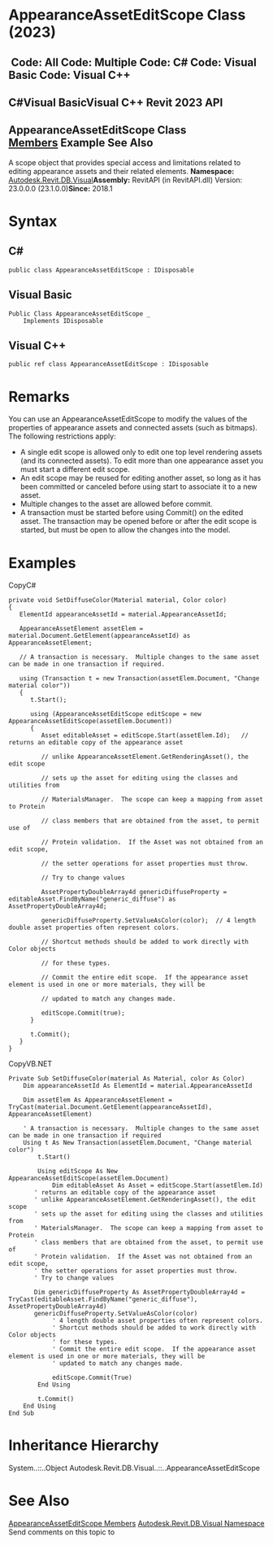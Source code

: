 # AppearanceAssetEditScope Class (2023)

﻿
 Code: All Code: Multiple Code: C# Code: Visual Basic Code: Visual C++   
---  
C#Visual BasicVisual C++
Revit 2023 API  
---  
AppearanceAssetEditScope Class  
[Members](e890c820-91e5-bd5e-bbf3-dae89fe0dae6.md "AppearanceAssetEditScope Members") Example See Also  
---  
A scope object that provides special access and limitations related to editing appearance assets and their related elements. 
**Namespace:** [Autodesk.Revit.DB.Visual](f5a10581-6ac2-be19-0e32-f87d05bc8b83.md "Autodesk.Revit.DB.Visual Namespace")**Assembly:** RevitAPI (in RevitAPI.dll) Version: 23.0.0.0 (23.1.0.0)**Since:** 2018.1 
# Syntax
C#  
---  
```text
public class AppearanceAssetEditScope : IDisposable
```
  
Visual Basic  
---  
```text
Public Class AppearanceAssetEditScope _
	Implements IDisposable
```
  
Visual C++  
---  
```text
public ref class AppearanceAssetEditScope : IDisposable
```
  
# Remarks
You can use an AppearanceAssetEditScope to modify the values of the properties of appearance assets and connected assets (such as bitmaps). The following restrictions apply: 
  * A single edit scope is allowed only to edit one top level rendering assets (and its connected assets). To edit more than one appearance asset you must start a different edit scope.
  * An edit scope may be reused for editing another asset, so long as it has been committed or canceled before using start to associate it to a new asset.
  * Multiple changes to the asset are allowed before commit.
  * A transaction must be started before using Commit() on the edited asset. The transaction may be opened before or after the edit scope is started, but must be open to allow the changes into the model.

# Examples
CopyC#
```text
private void SetDiffuseColor(Material material, Color color)
{
   ElementId appearanceAssetId = material.AppearanceAssetId;

   AppearanceAssetElement assetElem = material.Document.GetElement(appearanceAssetId) as AppearanceAssetElement;

   // A transaction is necessary.  Multiple changes to the same asset can be made in one transaction if required.

   using (Transaction t = new Transaction(assetElem.Document, "Change material color"))
   {
      t.Start();

      using (AppearanceAssetEditScope editScope = new AppearanceAssetEditScope(assetElem.Document))
      {
         Asset editableAsset = editScope.Start(assetElem.Id);   // returns an editable copy of the appearance asset

         // unlike AppearanceAssetElement.GetRenderingAsset(), the edit scope

         // sets up the asset for editing using the classes and utilities from

         // MaterialsManager.  The scope can keep a mapping from asset to Protein

         // class members that are obtained from the asset, to permit use of

         // Protein validation.  If the Asset was not obtained from an edit scope,

         // the setter operations for asset properties must throw.

         // Try to change values

         AssetPropertyDoubleArray4d genericDiffuseProperty = editableAsset.FindByName("generic_diffuse") as AssetPropertyDoubleArray4d;

         genericDiffuseProperty.SetValueAsColor(color);  // 4 length double asset properties often represent colors.

         // Shortcut methods should be added to work directly with Color objects

         // for these types.

         // Commit the entire edit scope.  If the appearance asset element is used in one or more materials, they will be

         // updated to match any changes made.

         editScope.Commit(true);
      }

      t.Commit();
   }
}
```

CopyVB.NET
```text
Private Sub SetDiffuseColor(material As Material, color As Color)
    Dim appearanceAssetId As ElementId = material.AppearanceAssetId

    Dim assetElem As AppearanceAssetElement = TryCast(material.Document.GetElement(appearanceAssetId), AppearanceAssetElement)

    ' A transaction is necessary.  Multiple changes to the same asset can be made in one transaction if required
    Using t As New Transaction(assetElem.Document, "Change material color")
        t.Start()

        Using editScope As New AppearanceAssetEditScope(assetElem.Document)
            Dim editableAsset As Asset = editScope.Start(assetElem.Id)
       ' returns an editable copy of the appearance asset
       ' unlike AppearanceAssetElement.GetRenderingAsset(), the edit scope
       ' sets up the asset for editing using the classes and utilities from
       ' MaterialsManager.  The scope can keep a mapping from asset to Protein
       ' class members that are obtained from the asset, to permit use of
       ' Protein validation.  If the Asset was not obtained from an edit scope,
       ' the setter operations for asset properties must throw.
       ' Try to change values

       Dim genericDiffuseProperty As AssetPropertyDoubleArray4d = TryCast(editableAsset.FindByName("generic_diffuse"), AssetPropertyDoubleArray4d)
       genericDiffuseProperty.SetValueAsColor(color)
            ' 4 length double asset properties often represent colors.
            ' Shortcut methods should be added to work directly with Color objects
            ' for these types.
            ' Commit the entire edit scope.  If the appearance asset element is used in one or more materials, they will be
            ' updated to match any changes made.

            editScope.Commit(True)
        End Using

        t.Commit()
    End Using
End Sub
```

# Inheritance Hierarchy
System..::..Object Autodesk.Revit.DB.Visual..::..AppearanceAssetEditScope
# See Also
[AppearanceAssetEditScope Members](e890c820-91e5-bd5e-bbf3-dae89fe0dae6.md "AppearanceAssetEditScope Members")
[Autodesk.Revit.DB.Visual Namespace](f5a10581-6ac2-be19-0e32-f87d05bc8b83.md "Autodesk.Revit.DB.Visual Namespace")
Send comments on this topic to 